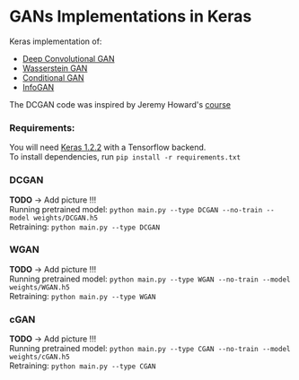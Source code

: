 # GANs Implementations in Keras  

Keras implementation of:  
- [Deep Convolutional GAN](https://arxiv.org/abs/1511.06434)  
- [Wasserstein GAN](https://arxiv.org/abs/1701.07875)  
- [Conditional GAN](https://arxiv.org/abs/1411.1784)  
- [InfoGAN](https://arxiv.org/abs/1606.03657)  

The DCGAN code was inspired by Jeremy Howard's [course](http://course.fast.ai/)

### Requirements:  

You will need [Keras 1.2.2](https://pypi.python.org/pypi/Keras/1.2.2) with a Tensorflow backend.  
To install dependencies, run `pip install -r requirements.txt`  

### DCGAN  

**TODO** -> Add picture !!!  
Running pretrained model: `python main.py --type DCGAN --no-train --model weights/DCGAN.h5`  
Retraining: `python main.py --type DCGAN`  

### WGAN  

**TODO** -> Add picture !!!  
Running pretrained model: `python main.py --type WGAN --no-train --model weights/WGAN.h5`  
Retraining: `python main.py --type WGAN`  

### cGAN  

**TODO** -> Add picture !!!  
Running pretrained model: `python main.py --type CGAN --no-train --model weights/cGAN.h5`  
Retraining: `python main.py --type CGAN`  
